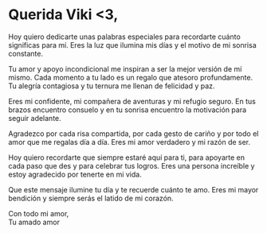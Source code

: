 <!DOCTYPE html>
<html>
<head>
  <title>Mensaje para ti</title>
</head>
<body>
  <h1>Querida Viki <3, </h1>
  <p>Hoy quiero dedicarte unas palabras especiales para recordarte cuánto significas para mí. Eres la luz que ilumina mis días y el motivo de mi sonrisa constante.</p>
  <p>Tu amor y apoyo incondicional me inspiran a ser la mejor versión de mí mismo. Cada momento a tu lado es un regalo que atesoro profundamente. Tu alegría contagiosa y tu ternura me llenan de felicidad y paz.</p>
  <p>Eres mi confidente, mi compañera de aventuras y mi refugio seguro. En tus brazos encuentro consuelo y en tu sonrisa encuentro la motivación para seguir adelante.</p>
  <p>Agradezco por cada risa compartida, por cada gesto de cariño y por todo el amor que me regalas día a día. Eres mi amor verdadero y mi razón de ser.</p>
  <p>Hoy quiero recordarte que siempre estaré aquí para ti, para apoyarte en cada paso que des y para celebrar tus logros. Eres una persona increíble y estoy agradecido por tenerte en mi vida.</p>
  <p>Que este mensaje ilumine tu día y te recuerde cuánto te amo. Eres mi mayor bendición y siempre serás el latido de mi corazón.</p>
  <p>Con todo mi amor,<br>
  Tu amado amor </p>
</body>
</html>
